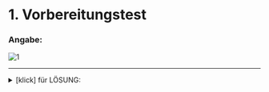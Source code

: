 <!-------------------------------------------------------------------  
 - MARKDOWN - Cheatsheets:  
    Getting started:
      https://docs.github.com/en/get-started/writing-on-github/getting-started-with-writing-and-formatting-on-github/quickstart-for-writing-on-github
    Basic github formatting syntax:  
      https://docs.github.com/en/get-started/writing-on-github/getting-started-with-writing-and-formatting-on-github/basic-writing-and-formatting-syntax
 ------------------------------------------------------------------->
# 1. Vorbereitungstest  
### **Angabe**:  
![1](https://github.com/IxI-Enki/Probetest-pose-001/assets/138018029/c14e7da6-7001-4776-bc1c-1b96da7be4f9)  

-------------------------------
<details>
  <summary>[klick] für LÖSUNG: </summary> 


## handwritten:
<details>
  <summary>[klick] für LÖSUNGSVORSCHLAG: </summary>  

    Das Einlesen und Ausgeben mit "Console.Write ... " von Variablen,
     kann beim Test ausgesparrt werden!  

### *Nummer 1 & 2*:  
<details>  

![2](https://github.com/IxI-Enki/Probetest-pose-001/assets/138018029/4b53a284-61d5-432c-98d4-2f34d6a6094d)  
</details>

### *Nummer 3*:  
<details>  

![3](https://github.com/IxI-Enki/Probetest-pose-001/assets/138018029/b28741a0-0ed0-4a5d-9f41-914588b7b5bf)  
</details>

### *Nummer 5 & 6*: 
<details>  

![4](https://github.com/IxI-Enki/Probetest-pose-001/assets/138018029/4fc4c084-ee78-450d-a00b-2a4579198289)  
</details>
</details>

---

## visual studio:  
<details>
  <summary>[klick] für SCREENSHOTS: </summary>  

![1](https://github.com/IxI-Enki/Probetest-pose-001/assets/138018029/66384dc8-2efc-4f6a-a6bd-7993f23e3395)



![2](https://github.com/IxI-Enki/Probetest-pose-001/assets/138018029/1761ef96-5081-47fa-bf8a-9250c60af78c)




![3](https://github.com/IxI-Enki/Probetest-pose-001/assets/138018029/77c40307-0f8a-484c-899a-747a23f52ea7)



### Nummer 4 ... FINALE LÖSUNG:
```c#
a = (b == 0) ? 2 * c : (c != 0) ? a * b + 2 * c : a * b;
```

![4](https://github.com/IxI-Enki/Probetest-pose-001/assets/138018029/ef586dae-cf76-4d76-9f80-7d0a6dc368d6)




![5](https://github.com/IxI-Enki/Probetest-pose-001/assets/138018029/048782d8-c00e-455b-8248-7de9a9884beb)




![6](https://github.com/IxI-Enki/Probetest-pose-001/assets/138018029/368c7bb6-fbc5-434d-9b65-a3876c4bb3d4)




</details>
